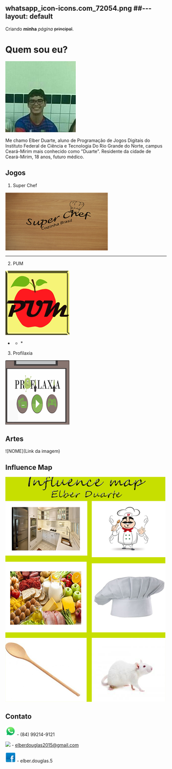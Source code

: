 

whatsapp_icon-icons.com_72054.png 
##---
layout: default
---

Criando **minha** _página_ ~~principal~~.

# Quem sou eu?
![](28053628_1610312609050904_1365302781_n.jpg)

Me chamo Elber Duarte, aluno de Programação de Jogos Digitais do Instituto Federal de Ciência e Tecnologia Do Rio Grande do Norte, campus Ceará-Mirim mais conhecido como "Duarte". Residente da cidade de Ceará-Mirim, 18 anos, futuro médico.
                                                           

## Jogos

1. Super Chef

[![](rgfdgdfgdf.png) ](https://alvaromd2016.github.io/Super%20Chef/)
* * *

2. PUM

[![](novopum.png)](https://elielton90.github.io/PUM/)
* * * 

3. Profilaxia

[![](novoprofilaxia.png)](https://elielton90.github.io/profilaxia/)

## Artes

![NOME](Link da imagem)

## Influence Map

![](elber.png) 

## Contato

![](whatsapp_icon-icons.com_72054.png) - (84) 99214-9121

![](Gmail_icon-icons.com_66934(1).png) - elberdouglas2015@gmail.com

![](fb_icon-icons.com_72041.png) - elber.douglas.5



